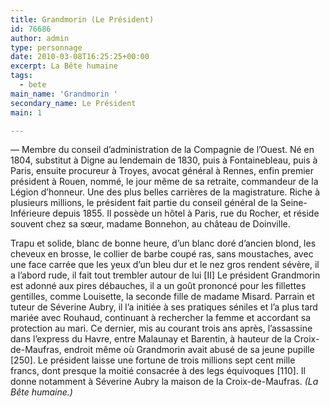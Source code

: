 ```yaml
---
title: Grandmorin (Le Président)
id: 76686
author: admin
type: personnage
date: 2010-03-08T16:25:25+00:00
excerpt: La Bête humaine
tags:
  - bete
main_name: 'Grandmorin '
secondary_name: Le Président
main: 1

---
```

— Membre du conseil d&rsquo;administration de la Compagnie de l&rsquo;Ouest. Né en 1804, substitut à Digne au lendemain de 1830, puis à Fontainebleau, puis à Paris, ensuite procureur à Troyes, avocat général à Rennes, enfin premier président à Rouen, nommé, le jour même de sa retraite, commandeur de la Légion d&rsquo;honneur. Une des plus belles carrières de la magistrature. Riche à plusieurs millions, le président fait partie du conseil général de la Seine-Inférieure depuis 1855. Il possède un hôtel à Paris, rue du Rocher, et réside souvent chez sa sœur, madame Bonnehon, au château de Doinville.

Trapu et solide, blanc de bonne heure, d&rsquo;un blanc doré d&rsquo;ancien blond, les cheveux en brosse, le collier de barbe coupé ras, sans moustaches, avec une face carrée que les yeux d&rsquo;un bleu dur et le nez gros rendent sévère, il a l&rsquo;abord rude, il fait tout trembler autour de lui [II] Le président Grandmorin est adonné aux pires débauches, il a un goût prononcé pour les fillettes gentilles, comme Louisette, la seconde fille de madame Misard. Parrain et tuteur de Séverine Aubry, il l&rsquo;a initiée à ses pratiques séniles et l&rsquo;a plus tard mariée avec Rouhaud, continuant à rechercher la femme et accordant sa protection au mari. Ce dernier, mis au courant trois ans après, l&rsquo;assassine dans l&rsquo;express du Havre, entre Malaunay et Barentin, à hauteur de la Croix-de-Maufras, endroit même où Grandmorin avait abusé de sa jeune pupille [250]. Le président laisse une fortune de trois millions sept cent mille francs, dont presque la moitié consacrée à des legs équivoques [110]. Il donne notamment à Séverine Aubry la maison de la Croix-de-Maufras. _(La Bête humaine.)_